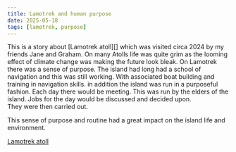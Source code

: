 ```yaml
--- 
title: Lamotrek and human purpose
date: 2025-05-18
tags: [lamotrek, purpose]
---
```


This is a story about [Lamotrek atoll][] which was visited circa 2024 by my friends Jane and Graham.
On many Atolls life was quite grim as the looming effect of climate change was making the future
look bleak.  On Lamotrek there was a sense of purpose.  The island had long had a school of navigation
and this was still working.  With associated boat building and training in navigation skills.
in addition the island was run in a purposeful fashion.  Each day there would be meeting.  This was
run by the elders of the island.  Jobs for the day would be discussed and decided upon.  
They were then carried out.

This sense of purpose and routine had a great impact on the island life and environment.

[Lamotrek atoll](https://en.wikipedia.org/wiki/Lamotrek)